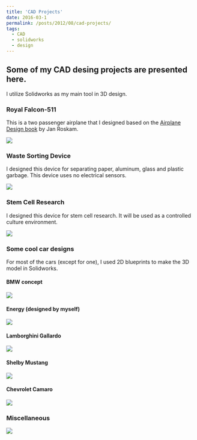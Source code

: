 ```yaml
---
title: 'CAD Projects'
date: 2016-03-1
permalink: /posts/2012/08/cad-projects/
tags:
  - CAD
  - solidworks
  - design
---
```


## Some of my CAD desing projects are presented here.
I utilize Solidworks as my main tool in 3D design.

### Royal Falcon-511
This is a two passenger airplane that I designed based on the [Airplane Design book](https://www.google.ca/books/edition/_/6dAoSAAACAAJ?hl=en&sa=X&ved=2ahUKEwiBktLNuuTxAhVRuZ4KHa8CBkwQ7_IDegQICBAC) by Jan Roskam.

![](/images/2016-03-01-post-solidworks/d4.jpg)

### Waste Sorting Device
I designed this device for separating paper, aluminum, glass and plastic garbage. This device uses no electrical sensors.

![](/images/2016-03-01-post-solidworks/d1.jpg)

###  Stem Cell Research
I designed this device for stem cell research. It will be used as a controlled culture environment.

![](/images/2016-03-01-post-solidworks/d2.jpg)

### Some cool car designs
For most of the cars (except for one), I used 2D blueprints to make the 3D model in Solidworks.
#### BMW concept

![](/images/2016-03-01-post-solidworks/b1.jpg)

#### Energy (designed by myself)

![](/images/2016-03-01-post-solidworks/b2.jpg)

#### Lamborghini Gallardo

![](/images/2016-03-01-post-solidworks/b3.jpg)

#### Shelby Mustang

![](/images/2016-03-01-post-solidworks/b4.jpg)

#### Chevrolet Camaro

![](/images/2016-03-01-post-solidworks/b5.jpg)

###  Miscellaneous

![](/images/2016-03-01-post-solidworks/d3.jpg)